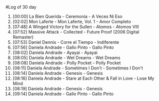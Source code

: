 #Log of 30 day

1. [00:00] La Bien Querida - Ceremonia - A Veces Ni Eso
1. [02:02] Mon Laferte - Mon Laferte, Vol. 1 - Amor Completo
1. [07:48] A Winged Victory for the Sullen - Atomos - Atomos VIII
1. [07:52] Massive Attack - Collected - Future Proof (2006 Digital Remaster)
1. [07:53] Daniel Dennis - Corre el Tiempo - Indiferente
1. [07:56] Daniela Andrade - Gallo Pinto - Gallo Pinto
1. [08:02] Daniela Andrade - Ayayai - Ayayai
1. [08:05] Daniela Andrade - Wet Dreams - Wet Dreams
1. [08:08] Daniela Andrade - Polly Pocket - Polly Pocket
1. [08:11] Daniela Andrade - Sometimes I Don't - Sometimes I Don't
1. [08:14] Daniela Andrade - Genesis - Genesis
1. [08:16] Daniela Andrade - Stare at Each Other & Fall in Love - Lose My Mind
1. [08:19] Daniela Andrade - Genesis - Genesis
1. [09:14] Daniela Andrade - Gallo Pinto - Gallo Pinto
